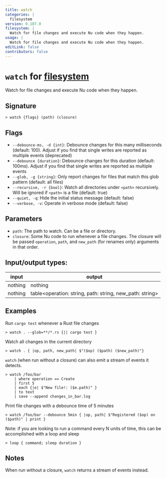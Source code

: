 ```yaml
---
title: watch
categories: |
  filesystem
version: 0.107.0
filesystem: |
  Watch for file changes and execute Nu code when they happen.
usage: |
  Watch for file changes and execute Nu code when they happen.
editLink: false
contributors: false
---
```

<!-- This file is automatically generated. Please edit the command in https://github.com/nushell/nushell instead. -->

# `watch` for [filesystem](/commands/categories/filesystem.md)

<div class='command-title'>Watch for file changes and execute Nu code when they happen.</div>

## Signature

```> watch {flags} (path) (closure)```

## Flags

 -  `--debounce-ms, -d {int}`: Debounce changes for this many milliseconds (default: 100). Adjust if you find that single writes are reported as multiple events (deprecated)
 -  `--debounce {duration}`: Debounce changes for this duration (default: 100ms). Adjust if you find that single writes are reported as multiple events
 -  `--glob, -g {string}`: Only report changes for files that match this glob pattern (default: all files)
 -  `--recursive, -r {bool}`: Watch all directories under `<path>` recursively. Will be ignored if `<path>` is a file (default: true)
 -  `--quiet, -q`: Hide the initial status message (default: false)
 -  `--verbose, -v`: Operate in verbose mode (default: false)

## Parameters

 -  `path`: The path to watch. Can be a file or directory.
 -  `closure`: Some Nu code to run whenever a file changes. The closure will be passed `operation`, `path`, and `new_path` (for renames only) arguments in that order.


## Input/output types:

| input   | output                                                   |
| ------- | -------------------------------------------------------- |
| nothing | nothing                                                  |
| nothing | table&lt;operation: string, path: string, new_path: string&gt; |
## Examples

Run `cargo test` whenever a Rust file changes
```nu
> watch . --glob=**/*.rs {|| cargo test }

```

Watch all changes in the current directory
```nu
> watch . { |op, path, new_path| $"($op) ($path) ($new_path)"}

```

`watch` (when run without a closure) can also emit a stream of events it detects.
```nu
> watch /foo/bar
    | where operation == Create
    | first 5
    | each {|e| $"New file!: ($e.path)" }
    | to text
    | save --append changes_in_bar.log

```

Print file changes with a debounce time of 5 minutes
```nu
> watch /foo/bar --debounce 5min { |op, path| $"Registered ($op) on ($path)" | print }

```

Note: if you are looking to run a command every N units of time, this can be accomplished with a loop and sleep
```nu
> loop { command; sleep duration }

```

## Notes
When run without a closure, `watch` returns a stream of events instead.